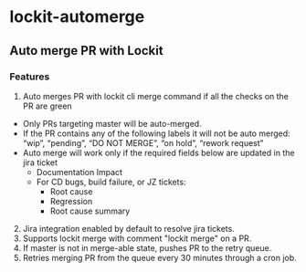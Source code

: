 # lockit-automerge
## Auto merge PR with Lockit

### **Features**

1) Auto merges PR with lockit cli merge command if all the checks on the PR are green
  * Only PRs targeting master will be auto-merged.
  * If the PR contains any of the following labels it will not be auto merged: “wip”, “pending”, “DO NOT MERGE”, “on hold”, “rework request”
  * Auto merge will work only if the required fields below are updated in the jira ticket
    - Documentation Impact
    - For CD bugs, build failure, or JZ tickets:
      - Root cause
      - Regression
      - Root cause summary
2) Jira integration enabled by default to resolve jira tickets.
3) Supports lockit merge with comment "lockit merge" on a PR.
4) If master is not in merge-able state, pushes PR to the retry queue.
5) Retries merging PR from the queue every 30 minutes through a cron job.
